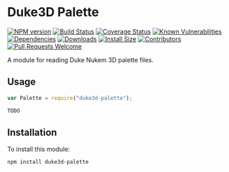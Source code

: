 # Duke3D Palette

[![NPM version][npm-version-image]][npm-url]
[![Build Status][build-status-image]][build-status-url]
[![Coverage Status][coverage-image]][coverage-url]
[![Known Vulnerabilities][vulnerabilities-image]][vulnerabilities-url]
[![Dependencies][dependencies-image]][dependencies-url]
[![Downloads][npm-downloads-image]][npm-url]
[![Install Size][install-size-image]][install-size-url]
[![Contributors][contributors-image]][contributors-url]
[![Pull Requests Welcome][pull-requests-image]][pull-requests-url]

A module for reading Duke Nukem 3D palette files.

## Usage

```javascript
var Palette = require("duke3d-palette");

TODO
```

## Installation

To install this module:
```bash
npm install duke3d-palette
```

[npm-url]: https://www.npmjs.com/package/duke3d-palette
[npm-version-image]: https://img.shields.io/npm/v/duke3d-palette.svg
[npm-downloads-image]: http://img.shields.io/npm/dm/duke3d-palette.svg

[build-status-url]: https://travis-ci.org/nitro404/duke3d-palette
[build-status-image]: https://travis-ci.org/nitro404/duke3d-palette.svg?branch=master

[coverage-url]: https://coveralls.io/github/nitro404/duke3d-palette?branch=master
[coverage-image]: https://coveralls.io/repos/github/nitro404/duke3d-palette/badge.svg?branch=master

[vulnerabilities-url]: https://snyk.io/test/github/nitro404/duke3d-palette?targetFile=package.json
[vulnerabilities-image]: https://snyk.io/test/github/nitro404/duke3d-palette/badge.svg?targetFile=package.json

[dependencies-url]: https://david-dm.org/nitro404/duke3d-palette
[dependencies-image]: https://img.shields.io/david/nitro404/duke3d-palette.svg

[install-size-url]: https://packagephobia.now.sh/result?p=duke3d-palette
[install-size-image]: https://badgen.net/packagephobia/install/duke3d-palette

[contributors-url]: https://github.com/nitro404/duke3d-palette/graphs/contributors
[contributors-image]: https://img.shields.io/github/contributors/nitro404/duke3d-palette.svg

[pull-requests-url]: https://github.com/nitro404/duke3d-palette/pulls
[pull-requests-image]: https://img.shields.io/badge/PRs-welcome-brightgreen.svg

